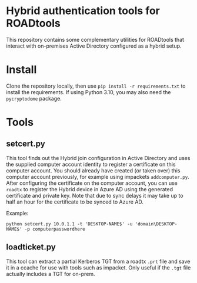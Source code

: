 # Hybrid authentication tools for ROADtools

This repository contains some complementary utilities for ROADtools that interact with on-premises Active Directory configured as a hybrid setup.

# Install

Clone the repository locally, then use `pip install -r requirements.txt` to install the requirements. If using Python 3.10, you may also need the `pycryptodome` package.

# Tools

## setcert.py

This tool finds out the Hybrid join configuration in Active Directory and uses the supplied computer account identity to register a certificate on this computer account. You should already have created (or taken over) this computer account previously, for example using impackets `addcomputer.py`. After configuring the certificate on the computer account, you can use `roadtx` to register the Hybrid device in Azure AD using the generated certificate and private key. Note that due to sync delays it may take up to half an hour for the certificate to be synced to Azure AD. 

Example:

```
python setcert.py 10.0.1.1 -t 'DESKTOP-NAME$' -u 'domain\DESKTOP-NAME$' -p computerpasswordhere
```

## loadticket.py

This tool can extract a partial Kerberos TGT from a roadtx `.prt` file and save it in a ccache for use with tools such as impacket. Only useful if the `.tgt` file actually includes a TGT for on-prem.